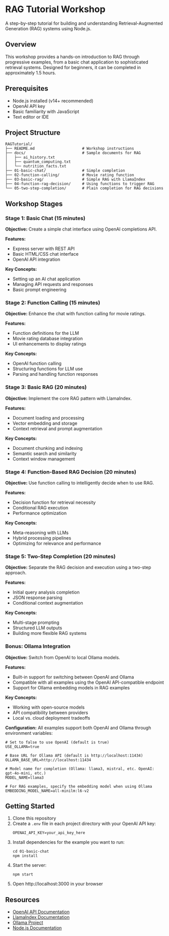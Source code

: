 # RAG Tutorial Workshop

A step-by-step tutorial for building and understanding Retrieval-Augmented Generation (RAG) systems using Node.js.

## Overview

This workshop provides a hands-on introduction to RAG through progressive examples, from a basic chat application to sophisticated retrieval systems. Designed for beginners, it can be completed in approximately 1.5 hours.

## Prerequisites

- Node.js installed (v14+ recommended)
- OpenAI API key
- Basic familiarity with JavaScript
- Text editor or IDE

## Project Structure

```
RAGTutorial/
├── README.md                     # Workshop instructions
├── docs/                         # Sample documents for RAG
│   ├── ai_history.txt
│   ├── quantum_computing.txt
│   └── nutrition_facts.txt
├── 01-basic-chat/                # Simple completion
├── 02-function-calling/          # Movie rating function
├── 03-basic-rag/                 # Simple RAG with LlamaIndex
├── 04-function-rag-decision/     # Using functions to trigger RAG
└── 05-two-step-completion/       # Plain completion for RAG decisions
```

## Workshop Stages

### Stage 1: Basic Chat (15 minutes)

**Objective:** Create a simple chat interface using OpenAI completions API.

**Features:**
- Express server with REST API
- Basic HTML/CSS chat interface
- OpenAI API integration

**Key Concepts:**
- Setting up an AI chat application
- Managing API requests and responses
- Basic prompt engineering

### Stage 2: Function Calling (15 minutes)

**Objective:** Enhance the chat with function calling for movie ratings.

**Features:**
- Function definitions for the LLM
- Movie rating database integration
- UI enhancements to display ratings

**Key Concepts:**
- OpenAI function calling
- Structuring functions for LLM use
- Parsing and handling function responses

### Stage 3: Basic RAG (20 minutes)

**Objective:** Implement the core RAG pattern with LlamaIndex.

**Features:**
- Document loading and processing
- Vector embedding and storage
- Context retrieval and prompt augmentation

**Key Concepts:**
- Document chunking and indexing
- Semantic search and similarity
- Context window management

### Stage 4: Function-Based RAG Decision (20 minutes)

**Objective:** Use function calling to intelligently decide when to use RAG.

**Features:**
- Decision function for retrieval necessity
- Conditional RAG execution
- Performance optimization

**Key Concepts:**
- Meta-reasoning with LLMs
- Hybrid processing pipelines
- Optimizing for relevance and performance

### Stage 5: Two-Step Completion (20 minutes)

**Objective:** Separate the RAG decision and execution using a two-step approach.

**Features:**
- Initial query analysis completion
- JSON response parsing
- Conditional context augmentation

**Key Concepts:**
- Multi-stage prompting
- Structured LLM outputs
- Building more flexible RAG systems

### Bonus: Ollama Integration

**Objective:** Switch from OpenAI to local Ollama models.

**Features:**
- Built-in support for switching between OpenAI and Ollama
- Compatible with all examples using the OpenAI API-compatible endpoint
- Support for Ollama embedding models in RAG examples

**Key Concepts:**
- Working with open-source models
- API compatibility between providers
- Local vs. cloud deployment tradeoffs

**Configuration:**
All examples support both OpenAI and Ollama through environment variables:
```
# Set to false to use OpenAI (default is true)
USE_OLLAMA=true

# Base URL for Ollama API (default is http://localhost:11434)
OLLAMA_BASE_URL=http://localhost:11434

# Model name for completion (Ollama: llama3, mistral, etc. OpenAI: gpt-4o-mini, etc.)
MODEL_NAME=llama3

# For RAG examples, specify the embedding model when using Ollama
EMBEDDING_MODEL_NAME=all-minilm:l6-v2
```

## Getting Started

1. Clone this repository
2. Create a `.env` file in each project directory with your OpenAI API key:
   ```
   OPENAI_API_KEY=your_api_key_here
   ```
3. Install dependencies for the example you want to run:
   ```
   cd 01-basic-chat
   npm install
   ```
4. Start the server:
   ```
   npm start
   ```
5. Open http://localhost:3000 in your browser

## Resources

- [OpenAI API Documentation](https://platform.openai.com/docs/)
- [LlamaIndex Documentation](https://docs.llamaindex.ai/)
- [Ollama Project](https://ollama.ai/)
- [Node.js Documentation](https://nodejs.org/en/docs/)
